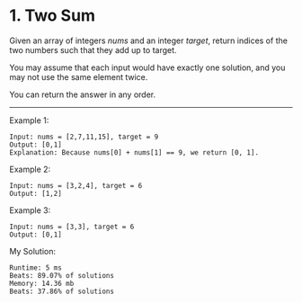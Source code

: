 # 1. Two Sum

Given an array of integers *nums* and an integer *target*, return indices of the two numbers such that they add up to target.

You may assume that each input would have exactly one solution, and you may not use the same element twice.

You can return the answer in any order.

---

Example 1:  

	Input: nums = [2,7,11,15], target = 9
	Output: [0,1]
	Explanation: Because nums[0] + nums[1] == 9, we return [0, 1].  

Example 2:  

	Input: nums = [3,2,4], target = 6
	Output: [1,2]

Example 3:

	Input: nums = [3,3], target = 6
	Output: [0,1]  

My Solution:

	Runtime: 5 ms
	Beats: 89.07% of solutions
	Memory: 14.36 mb
	Beats: 37.86% of solutions